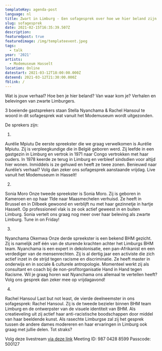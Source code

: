 ```yaml
---
templateKey: agenda-post
language: nl
title: Zwart in Limburg - Een sofagesprek over hoe we hier beland zijn
slug: sofagesprek
date: 2021-02-15T16:35:39.507Z
description:
featuredpost: true
featuredimage: /img/templateevent.jpeg
tags:
  - talk
year: '2021'
artists:
  - Modemuseum Hasselt
location: Online
datestart: 2021-03-12T18:00:00.000Z
dateend: 2021-03-12T21:30:00.000Z
fblink: /
---
```

Wat is jouw verhaal? Hoe ben je hier beland? Van waar kom je?
Verhalen en belevingen van zwarte Limburgers.

3 boeiende gastsprekers staan Stella Nyanchama & Rachel Hansoul te woord in dit sofagesprek wat vanuit het Modemuseum wordt uitgezonden.

De sprekers zijn:

1.
Aurélie Mpiutu
De eerste spreekster die we graag verwelkomen is Aurélie Mpiutu. Zij is verpleegkundige die in België geboren werd. Zij leefde in een gastgezin in Limburg en vertrok in 1971 naar Congo vertrokken met haar ouders. In 1978 keerde ze terug in Limburg en verbleef sindsdien voor altijd hier wonen. Inmiddels is ze gehuwd en heeft ze twee zonen. Benieuwd naar Aurélie’s verhaal? Volg dan zeker ons sofagesprek aanstaande vrijdag. Live vanuit het Modemuseum in Hasselt!

2.
Sonia Moro
Onze tweede spreekster is Sonia Moro. Zij is geboren in Kameroen en op haar 11de naar Maasmechelen verhuisd. Ze heeft in Brussel en in Dilbeek gewoond en verblijft nu met haar gezinnetje in hartje Hasselt. Op professioneel vlak is ze ook actief geweest in en buiten Limburg. Sonia vertelt ons graag nog meer over haar beleving als zwarte Limburg. Tune in on Friday!

3.
Nyanchama Okemwa
Onze derde spreekster is een bekend BHM gezicht. Zij is namelijk zelf één van de sturende krachten achter het Limburgs BHM team. Nyanchama is een expert in dekolonisatie, een pan-Afrikanist en een verdediger van de mensenrechten. Zij is al dertig jaar een activiste die zich actief inzet in de strijd tegen racisme en discriminatie. Ze heeft master in onderwijs en in sociale & culturele antropologie. Momenteel werkt zij als consultant en coach bij de non-profitorganisatie Hand in Hand tegen Racisme. Wil je graag horen wat Nyanchama ons allemaal te vertellen heeft? Volg ons gesprek dan zeker mee op vrijdagavond!

4.
Rachel Hansoul
Last but not least, de vierde deelneemster in ons sofagesprek: Rachel Hansoul. Zij is de tweede bezieler binnen BHM team Limburg en de ontwerpster van de visuele identiteit van BHM. Als creatieveling uit zij actief haar anti-racistische boodschappen door middel van haar beeldende kunst. Als rasechte Limburgse zal zij het gesprek tussen de andere dames modereren en haar ervaringen in Limburg ook graag met jullie delen. Tot straks?

Volg deze livestream [via deze link](https://zoom.us/j/98704288599?pwd=OEJGeWI4T0NwNmtRd0c4Tlc1Znp5Zz09)
Meeting ID: 987 0428 8599
Passcode: 500127
